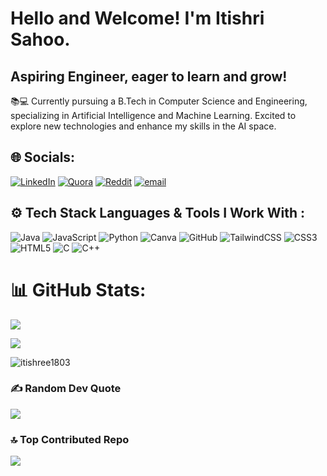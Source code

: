<h1 align="left"> Hello and Welcome! I'm Itishri Sahoo.</h1>
<h2 align="left">Aspiring Engineer, eager to learn and grow!</h2>
<p>📚💻 Currently pursuing a B.Tech in Computer Science and Engineering, specializing in Artificial Intelligence and Machine Learning. Excited to explore new technologies and enhance my skills in the AI space.</p>

## 🌐 Socials: 
[![LinkedIn](https://img.shields.io/badge/LinkedIn-%230077B5.svg?logo=linkedin&logoColor=white)](https://linkedin.com/in/itishree-sahoo-8a289a256) [![Quora](https://img.shields.io/badge/Quora-%23B92B27.svg?logo=Quora&logoColor=white)](https://quora.com/profile/Itishri-Sahoo-3) [![Reddit](https://img.shields.io/badge/Reddit-%23FF4500.svg?logo=Reddit&logoColor=white)](https://reddit.com/user/itishree_18) [![email](https://img.shields.io/badge/Email-D14836?logo=gmail&logoColor=white)](mailto:itishree1803@gmail.com) 

## ⚙️ Tech Stack Languages & Tools I Work With :
![Java](https://img.shields.io/badge/java-%23ED8B00.svg?style=for-the-badge&logo=openjdk&logoColor=white) ![JavaScript](https://img.shields.io/badge/javascript-%23323330.svg?style=for-the-badge&logo=javascript&logoColor=%23F7DF1E) ![Python](https://img.shields.io/badge/python-3670A0?style=for-the-badge&logo=python&logoColor=ffdd54) ![Canva](https://img.shields.io/badge/Canva-%2300C4CC.svg?style=for-the-badge&logo=Canva&logoColor=white) ![GitHub](https://img.shields.io/badge/github-%23121011.svg?style=for-the-badge&logo=github&logoColor=white) ![TailwindCSS](https://img.shields.io/badge/tailwindcss-%2338B2AC.svg?style=for-the-badge&logo=tailwind-css&logoColor=white) ![CSS3](https://img.shields.io/badge/css3-%231572B6.svg?style=for-the-badge&logo=css3&logoColor=white) ![HTML5](https://img.shields.io/badge/html5-%23E34F26.svg?style=for-the-badge&logo=html5&logoColor=white) ![C](https://img.shields.io/badge/c-%2300599C.svg?style=for-the-badge&logo=c&logoColor=white) ![C++](https://img.shields.io/badge/c++-%2300599C.svg?style=for-the-badge&logo=c%2B%2B&logoColor=white)

# 📊 GitHub Stats: 
![](https://github-readme-stats.vercel.app/api?username=itishree1803&theme=dark&hide_border=false&include_all_commits=true&count_private=false)<br/>

![](https://github-readme-stats.vercel.app/api/top-langs/?username=itishree1803&theme=dark&hide_border=false&include_all_commits=true&count_private=false&layout=compact)

<p><img align="center" src="https://github-readme-streak-stats.herokuapp.com/?user=itishree1803&theme=dark&hide_border=false" alt="itishree1803" /></p>

### ✍️ Random Dev Quote
![](https://quotes-github-readme.vercel.app/api?type=horizontal&theme=dark)

### 🔝 Top Contributed Repo
![](https://github-contributor-stats.vercel.app/api?username=itishree1803&limit=5&theme=dark&combine_all_yearly_contributions=true)

<!-- Proudly created with GPRM ( https://gprm.itsvg.in ) -->

